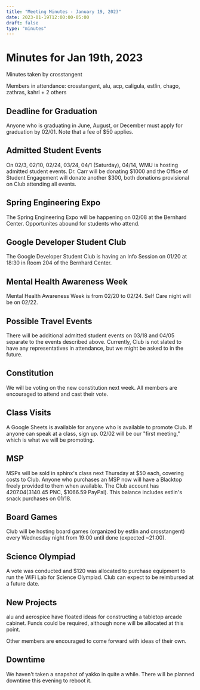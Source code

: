 ```yaml
---
title: "Meeting Minutes - January 19, 2023"
date: 2023-01-19T12:00:00-05:00
draft: false
type: "minutes"
---
```


# Minutes for Jan 19th, 2023

Minutes taken by crosstangent

Members in attendance: crosstangent, alu, acp, caligula, estlin, chago, zathras, kahrl + 2 others

## Deadline for Graduation

Anyone who is graduating in June, August, or December must apply for graduation by 02/01. Note that a fee of $50 applies.

## Admitted Student Events

On 02/3, 02/10, 02/24, 03/24, 04/1 (Saturday), 04/14, WMU is hosting admitted student events. Dr. Carr will be donating $1000 and the Office of Student Engagement will donate another $300, both donations provisional on Club attending all events.

## Spring Engineering Expo

The Spring Engineering Expo will be happening on 02/08 at the Bernhard Center. Opportunites abound for students who attend.

## Google Developer Student Club

The Google Developer Student Club is having an Info Session on 01/20 at 18:30 in Room 204 of the Bernhard Center.

## Mental Health Awareness Week

Mental Health Awareness Week is from 02/20 to 02/24. Self Care night will be on 02/22.

## Possible Travel Events

There will be additional admitted student events on 03/18 and 04/05 separate to the events described above. Currently, Club is not slated to have any representatives in attendance, but we might be asked to in the future.

## Constitution

We will be voting on the new constitution next week. All members are encouraged to attend and cast their vote.

## Class Visits

A Google Sheets is available for anyone who is available to promote Club. If anyone can speak at a class, sign up. 02/02 will be our "first meeting," which is what we will be promoting.

## MSP

MSPs will be sold in sphinx's class next Thursday at $50 each, covering costs to Club. Anyone who purchases an MSP now will have a Blacktop freely provided to them when available. The Club account has $4207.04 ($3140.45 PNC, $1066.59 PayPal). This balance includes estlin's snack purchases on 01/18.

## Board Games

Club will be hosting board games (organized by estlin and crosstangent) every Wednesday night from 19:00 until done (expected ~21:00).

## Science Olympiad

A vote was conducted and $120 was allocated to purchase equipment to run the WiFi Lab for Science Olympiad. Club can expect to be reimbursed at a future date.

## New Projects

alu and aerospice have floated ideas for constructing a tabletop arcade cabinet. Funds could be required, although none will be allocated at this point.

Other members are encouraged to come forward with ideas of their own.

## Downtime

We haven't taken a snapshot of yakko in quite a while. There will be planned downtime this evening to reboot it.
